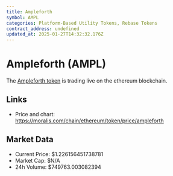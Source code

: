 ```yaml
---
title: Ampleforth
symbol: AMPL
categories: Platform-Based Utility Tokens, Rebase Tokens
contract_address: undefined
updated_at: 2025-01-27T14:32:32.176Z
---
```


# Ampleforth (AMPL)
The [Ampleforth token](https://moralis.com/chain/ethereum/token/price/ampleforth) is trading live on the ethereum blockchain.

## Links
- Price and chart: https://moralis.com/chain/ethereum/token/price/ampleforth

## Market Data
- Current Price: $1.226156451738781
- Market Cap: $N/A
- 24h Volume: $749763.003082394
